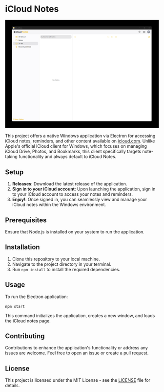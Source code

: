 # iCloud Notes

![alt text](https://github.com/taylorivanoff/icloud-notes/blob/main/screenshot-1.png?raw=true)

This project offers a native Windows application via Electron for accessing iCloud notes, reminders, and other content available on [icloud.com](https://www.icloud.com/). Unlike Apple's official iCloud client for Windows, which focuses on managing iCloud Drive, Photos, and Bookmarks, this client specifically targets note-taking functionality and always default to iCloud Notes.

## Setup

1. **Releases**: Download the latest release of the application.
2. **Sign in to your iCloud account**: Upon launching the application, sign in to your iCloud account to access your notes and reminders.
3. **Enjoy!**: Once signed in, you can seamlessly view and manage your iCloud notes within the Windows environment.

## Prerequisites

Ensure that Node.js is installed on your system to run the application.

## Installation

1. Clone this repository to your local machine.
2. Navigate to the project directory in your terminal.
3. Run `npm install` to install the required dependencies.

## Usage

To run the Electron application:

```npm start```

This command initializes the application, creates a new window, and loads the iCloud notes page.

## Contributing

Contributions to enhance the application's functionality or address any issues are welcome. Feel free to open an issue or create a pull request.

## License

This project is licensed under the MIT License - see the [LICENSE](LICENSE) file for details.
